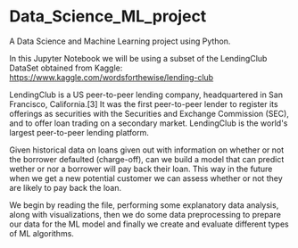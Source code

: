 # Data_Science_ML_project
A Data Science and Machine Learning project using Python. 

In this Jupyter Notebook we will be using a subset of the LendingClub DataSet obtained from Kaggle: https://www.kaggle.com/wordsforthewise/lending-club

LendingClub is a US peer-to-peer lending company, headquartered in San Francisco, California.[3] It was the first peer-to-peer lender to register its offerings as securities with the Securities and Exchange Commission (SEC), and to offer loan trading on a secondary market. LendingClub is the world's largest peer-to-peer lending platform.

Given historical data on loans given out with information on whether or not the borrower defaulted (charge-off), can we build a model that can predict wether or nor a borrower will pay back their loan. This way in the future when we get a new potential customer we can assess whether or not they are likely to pay back the loan.

We begin by reading the file, performing some explanatory data analysis, along with visualizations, then we do some data preprocessing to prepare our data for the ML model and finally we create and evaluate different types of ML algorithms. 
